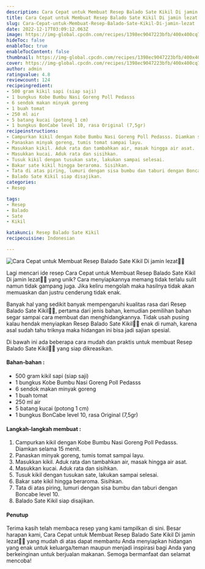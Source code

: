 ```yaml
---
description: Cara Cepat untuk Membuat Resep Balado Sate Kikil Di jamin lezat"
title: Cara Cepat untuk Membuat Resep Balado Sate Kikil Di jamin lezat
slug: Cara-Cepat-untuk-Membuat-Resep-Balado-Sate-Kikil-Di-jamin-lezat
date: 2022-12-17T03:09:12.063Z
image: https://img-global.cpcdn.com/recipes/1398ec9047223bfb/400x400cq70/photo.jpg
hideToc: false
enableToc: true
enableTocContent: false
thumbnail: https://img-global.cpcdn.com/recipes/1398ec9047223bfb/400x400cq70/photo.jpg
cover: https://img-global.cpcdn.com/recipes/1398ec9047223bfb/400x400cq70/photo.jpg
author: admin
ratingvalue: 4.8
reviewcount: 124
recipeingredient:
- 500 gram kikil sapi (siap saji)
- 1 bungkus Kobe Bumbu Nasi Goreng Poll Pedasss
- 6 sendok makan minyak goreng
- 1 buah tomat
- 250 ml air
- 5 batang kucai (potong 1 cm)
- 1 bungkus BonCabe level 10, rasa Original (7,5gr)
recipeinstructions:
- Campurkan kikil dengan Kobe Bumbu Nasi Goreng Poll Pedasss. Diamkan selama 15 menit.
- Panaskan minyak goreng, tumis tomat sampai layu.
- Masukkan kikil. Aduk rata dan tambahkan air, masak hingga air asat.
- Masukkan kucai. Aduk rata dan sisihkan.
- Tusuk kikil dengan tusukan sate, lakukan sampai selesai.
- Bakar sate kikil hingga beraroma. Sisihkan.
- Tata di atas piring, lumuri dengan sisa bumbu dan taburi dengan Boncabe level 10.
- Balado Sate Kikil siap disajikan.
categories:
- Resep

tags:
- Resep
- Balado
- Sate
- Kikil

katakunci: Resep Balado Sate Kikil
recipecuisine: Indonesian

---
```


![Cara Cepat untuk Membuat Resep Balado Sate Kikil Di jamin lezat👩‍🍳](https://img-global.cpcdn.com/recipes/1398ec9047223bfb/400x400cq70/photo.jpg)

Lagi mencari ide resep Cara Cepat untuk Membuat Resep Balado Sate Kikil Di jamin lezat👩‍🍳 yang unik? Cara menyiapkannya memang tidak terlalu sulit namun tidak gampang juga. Jika keliru mengolah maka hasilnya tidak akan memuaskan dan justru cenderung tidak enak.

Banyak hal yang sedikit banyak mempengaruhi kualitas rasa dari Resep Balado Sate Kikil👩‍🍳, pertama dari jenis bahan, kemudian pemilihan bahan segar sampai cara membuat dan menghidangkannya. Tidak usah pusing kalau hendak menyiapkan Resep Balado Sate Kikil👩‍🍳 enak di rumah, karena asal sudah tahu triknya maka hidangan ini bisa jadi sajian spesial.

Di bawah ini ada beberapa cara mudah dan praktis untuk membuat Resep Balado Sate Kikil👩‍🍳 yang siap dikreasikan.

<!--inarticleads1-->

#### Bahan-bahan :

- 500 gram kikil sapi (siap saji)
- 1 bungkus Kobe Bumbu Nasi Goreng Poll Pedasss
- 6 sendok makan minyak goreng
- 1 buah tomat
- 250 ml air
- 5 batang kucai (potong 1 cm)
- 1 bungkus BonCabe level 10, rasa Original (7,5gr)

<!--inarticleads2-->

#### Langkah-langkah membuat :

1. Campurkan kikil dengan Kobe Bumbu Nasi Goreng Poll Pedasss. Diamkan selama 15 menit.
1. Panaskan minyak goreng, tumis tomat sampai layu.
1. Masukkan kikil. Aduk rata dan tambahkan air, masak hingga air asat.
1. Masukkan kucai. Aduk rata dan sisihkan.
1. Tusuk kikil dengan tusukan sate, lakukan sampai selesai.
1. Bakar sate kikil hingga beraroma. Sisihkan.
1. Tata di atas piring, lumuri dengan sisa bumbu dan taburi dengan Boncabe level 10.
1. Balado Sate Kikil siap disajikan.

#### Penutup

Terima kasih telah membaca resep yang kami tampilkan di sini. Besar harapan kami, Cara Cepat untuk Membuat Resep Balado Sate Kikil Di jamin lezat👩‍🍳 yang mudah di atas dapat membantu Anda menyiapkan hidangan yang enak untuk keluarga/teman maupun menjadi inspirasi bagi Anda yang berkeinginan untuk berjualan makanan. Semoga bermanfaat dan selamat mencoba!
